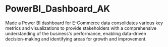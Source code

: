 # PowerBI_Dashboard_AK
 Made a Power BI dashboard for E-Commerce data consolidates various key metrics and visualizations to provide stakeholders with a comprehensive understanding of the business's performance, enabling data-driven decision-making and identifying areas for growth and improvement.
